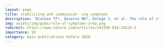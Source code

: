```yaml
---
layout: page
title: stabilizing and communicat- ing symptoms
description: 'Blanken TF*, Deserno MK*, Dalege J, et al. The role of stabilising and communicating symptoms given overlapping communities in psychopathology networks. Sci Rep 2018'
img: assets/img/pubs/role-of-symptoms-srep.png
redirect: https://www.nature.com/articles/s41598-018-24224-2
importance: 19
category: main publications before 2020
---
```

